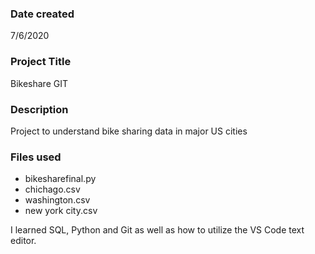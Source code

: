 ### Date created
7/6/2020 

### Project Title
Bikeshare GIT

### Description
Project to understand bike sharing data in major US cities

### Files used
- bikesharefinal.py
- chichago.csv
- washington.csv
- new york city.csv

I learned SQL, Python and Git as well as how to utilize the VS Code text editor.
